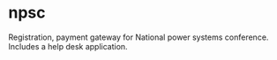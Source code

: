 # npsc
Registration, payment gateway for National power systems conference. Includes a help desk application.
